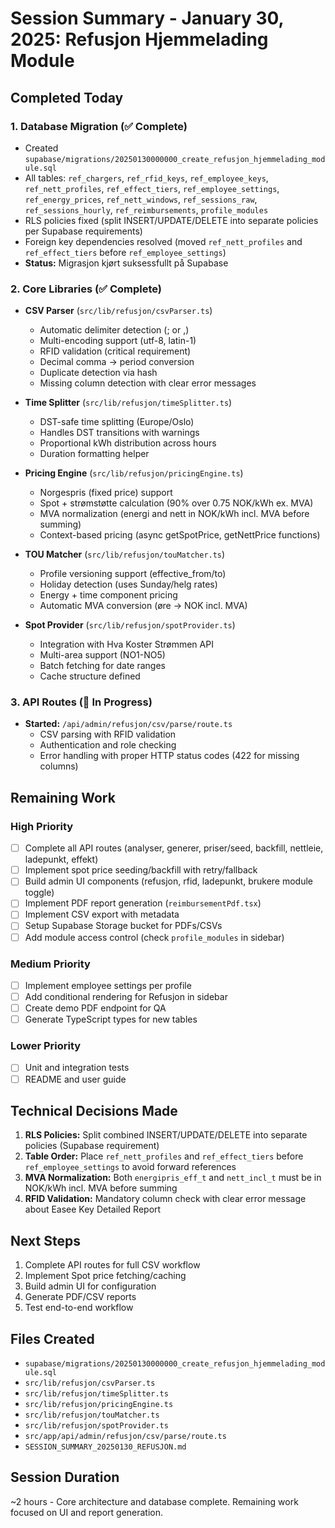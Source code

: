 # Session Summary - January 30, 2025: Refusjon Hjemmelading Module

## Completed Today

### 1. Database Migration (✅ Complete)
- Created `supabase/migrations/20250130000000_create_refusjon_hjemmelading_module.sql`
- All tables: `ref_chargers`, `ref_rfid_keys`, `ref_employee_keys`, `ref_nett_profiles`, `ref_effect_tiers`, `ref_employee_settings`, `ref_energy_prices`, `ref_nett_windows`, `ref_sessions_raw`, `ref_sessions_hourly`, `ref_reimbursements`, `profile_modules`
- RLS policies fixed (split INSERT/UPDATE/DELETE into separate policies per Supabase requirements)
- Foreign key dependencies resolved (moved `ref_nett_profiles` and `ref_effect_tiers` before `ref_employee_settings`)
- **Status:** Migrasjon kjørt suksessfullt på Supabase

### 2. Core Libraries (✅ Complete)
- **CSV Parser** (`src/lib/refusjon/csvParser.ts`)
  - Automatic delimiter detection (; or ,)
  - Multi-encoding support (utf-8, latin-1)
  - RFID validation (critical requirement)
  - Decimal comma → period conversion
  - Duplicate detection via hash
  - Missing column detection with clear error messages

- **Time Splitter** (`src/lib/refusjon/timeSplitter.ts`)
  - DST-safe time splitting (Europe/Oslo)
  - Handles DST transitions with warnings
  - Proportional kWh distribution across hours
  - Duration formatting helper

- **Pricing Engine** (`src/lib/refusjon/pricingEngine.ts`)
  - Norgespris (fixed price) support
  - Spot + strømstøtte calculation (90% over 0.75 NOK/kWh ex. MVA)
  - MVA normalization (energi and nett in NOK/kWh incl. MVA before summing)
  - Context-based pricing (async getSpotPrice, getNettPrice functions)

- **TOU Matcher** (`src/lib/refusjon/touMatcher.ts`)
  - Profile versioning support (effective_from/to)
  - Holiday detection (uses Sunday/helg rates)
  - Energy + time component pricing
  - Automatic MVA conversion (øre → NOK incl. MVA)

- **Spot Provider** (`src/lib/refusjon/spotProvider.ts`)
  - Integration with Hva Koster Strømmen API
  - Multi-area support (NO1-NO5)
  - Batch fetching for date ranges
  - Cache structure defined

### 3. API Routes (🚧 In Progress)
- **Started:** `/api/admin/refusjon/csv/parse/route.ts`
  - CSV parsing with RFID validation
  - Authentication and role checking
  - Error handling with proper HTTP status codes (422 for missing columns)

## Remaining Work

### High Priority
- [ ] Complete all API routes (analyser, generer, priser/seed, backfill, nettleie, ladepunkt, effekt)
- [ ] Implement spot price seeding/backfill with retry/fallback
- [ ] Build admin UI components (refusjon, rfid, ladepunkt, brukere module toggle)
- [ ] Implement PDF report generation (`reimbursementPdf.tsx`)
- [ ] Implement CSV export with metadata
- [ ] Setup Supabase Storage bucket for PDFs/CSVs
- [ ] Add module access control (check `profile_modules` in sidebar)

### Medium Priority
- [ ] Implement employee settings per profile
- [ ] Add conditional rendering for Refusjon in sidebar
- [ ] Create demo PDF endpoint for QA
- [ ] Generate TypeScript types for new tables

### Lower Priority
- [ ] Unit and integration tests
- [ ] README and user guide

## Technical Decisions Made

1. **RLS Policies:** Split combined INSERT/UPDATE/DELETE into separate policies (Supabase requirement)
2. **Table Order:** Place `ref_nett_profiles` and `ref_effect_tiers` before `ref_employee_settings` to avoid forward references
3. **MVA Normalization:** Both `energipris_eff_t` and `nett_incl_t` must be in NOK/kWh incl. MVA before summing
4. **RFID Validation:** Mandatory column check with clear error message about Easee Key Detailed Report

## Next Steps

1. Complete API routes for full CSV workflow
2. Implement Spot price fetching/caching
3. Build admin UI for configuration
4. Generate PDF/CSV reports
5. Test end-to-end workflow

## Files Created

- `supabase/migrations/20250130000000_create_refusjon_hjemmelading_module.sql`
- `src/lib/refusjon/csvParser.ts`
- `src/lib/refusjon/timeSplitter.ts`
- `src/lib/refusjon/pricingEngine.ts`
- `src/lib/refusjon/touMatcher.ts`
- `src/lib/refusjon/spotProvider.ts`
- `src/app/api/admin/refusjon/csv/parse/route.ts`
- `SESSION_SUMMARY_20250130_REFUSJON.md`

## Session Duration

~2 hours - Core architecture and database complete. Remaining work focused on UI and report generation.

